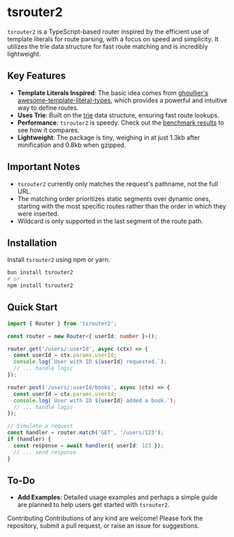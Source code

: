 # tsrouter2

`tsrouter2` is a TypeScript-based router inspired by the efficient use of template literals for route parsing, with a focus on speed and simplicity. It utilizes the trie data structure for fast route matching and is incredibly lightweight.

## Key Features

- **Template Literals Inspired**: The basic idea comes from [ghoullier's awesome-template-literal-types](https://github.com/ghoullier/awesome-template-literal-types?tab=readme-ov-file#router-params-parsing), which provides a powerful and intuitive way to define routes.
- **Uses Trie**: Built on the [trie](https://en.wikipedia.org/wiki/Trie) data structure, ensuring fast route lookups.
- **Performance**: `tsrouter2` is speedy. Check out the [benchmark results](https://github.com/zhy0216/tsrouter/blob/master/benchmarks/result.png) to see how it compares.
- **Lightweight**: The package is tiny, weighing in at just 1.3kb after minification and 0.8kb when gzipped.

## Important Notes

- `tsrouter2` currently only matches the request's pathname, not the full URL.
- The matching order prioritizes static segments over dynamic ones, starting with the most specific routes rather than the order in which they were inserted.
- Wildcard is only supported in the last segment of the route path.


## Installation

Install `tsrouter2` using npm or yarn:

```bash
bun install tsrouter2
# or
npm install tsrouter2
```

## Quick Start

```typescript
import { Router } from 'tsrouter2';

const router = new Router<{ userId: number }>();

router.get('/users/:userId', async (ctx) => {
  const userId = ctx.params.userId;
  console.log(`User with ID ${userId} requested.`);
  // ... handle logic
});

router.post('/users/:userId/books', async (ctx) => {
  const userId = ctx.params.userId;
  console.log(`User with ID ${userId} added a book.`);
  // ... handle logic
});

// Simulate a request
const handler = router.match('GET', '/users/123');
if (handler) {
  const response = await handler({ userId: 123 });
  // ... send response
}
```

## To-Do

- **Add Examples**: Detailed usage examples and perhaps a simple guide are planned to help users get started with `tsrouter2`.

Contributing
Contributions of any kind are welcome! Please fork the repository, submit a pull request, or raise an issue for suggestions.
